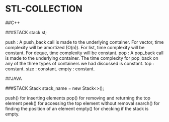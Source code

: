 # STL-COLLECTION

##C++

###STACK
  stack <int> st;
  
  push : A push_back call is made to the underlying container.
      For vector, time complexity will be amortized (O(n)).
      For list, time complexity will be constant.
      For deque, time complexity will be constant.
  pop : A pop_back call is made to the underlying container. The time complexity for pop_back on any of the three types of containers we had discussed is constant.
  top : constant.
  size : constant.
  empty : constant.
  


##JAVA

###STACK
  Stack<data type> stack_name = new Stack<>();
  
  push() for inserting elements
  pop() for removing and returning the top element
  peek() for accessing the top element without removal
  search() for finding the position of an element
  empty() for checking if the stack is empty.
